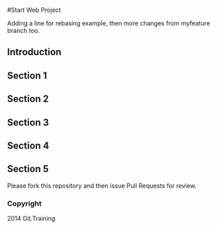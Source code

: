 #Start Web Project

Adding a line for rebasing example, then more changes from myfeature branch too.

## Introduction

## Section 1

## Section 2

## Section 3

## Section 4

## Section 5

Please fork this repository and then issue Pull Requests for review.

### Copyright

2014 Git.Training